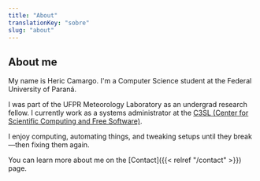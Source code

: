```yaml
---
title: "About"
translationKey: "sobre"
slug: "about"
---
```

## About me

My name is Heric Camargo. I'm a Computer Science student at the Federal University of Paraná.

I was part of the UFPR Meteorology Laboratory as an undergrad research fellow. I currently work as a systems administrator at the [C3SL (Center for Scientific Computing and Free Software)](https://www.c3sl.ufpr.br/).

I enjoy computing, automating things, and tweaking setups until they break—then fixing them again.

You can learn more about me on the [Contact]({{< relref "/contact" >}}) page.